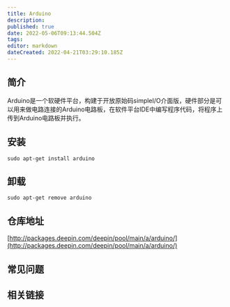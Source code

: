 ```yaml
---
title: Arduino
description: 
published: true
date: 2022-05-06T09:13:44.504Z
tags: 
editor: markdown
dateCreated: 2022-04-21T03:29:10.185Z
---
```


## 简介

Arduino是一个软硬件平台，构建于开放原始码simpleI/O介面版，硬件部分是可以用来做电路连接的Arduino电路板，在软件平台IDE中编写程序代码，将程序上传到Arduino电路板并执行。

## 安装

`sudo apt-get install arduino`

## 卸载

`sudo apt-get remove arduino`

## 仓库地址

[http://packages.deepin.com/deepin/pool/main/a/arduino/](http://packages.deepin.com/deepin/pool/main/a/arduino/)


## 常见问题


## 相关链接